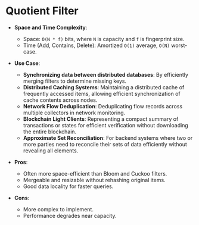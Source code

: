 # Quotient Filter

*   **Space and Time Complexity**:
    *   Space: `O(N * f)` bits, where `N` is capacity and `f` is fingerprint size.
    *   Time (Add, Contains, Delete): Amortized `O(1)` average, `O(N)` worst-case.

*   **Use Case**:
    *   **Synchronizing data between distributed databases**: By efficiently merging filters to determine missing keys.
    *   **Distributed Caching Systems**: Maintaining a distributed cache of frequently accessed items, allowing efficient synchronization of cache contents across nodes.
    *   **Network Flow Deduplication**: Deduplicating flow records across multiple collectors in network monitoring.
    *   **Blockchain Light Clients**: Representing a compact summary of transactions or states for efficient verification without downloading the entire blockchain.
    *   **Approximate Set Reconciliation**: For backend systems where two or more parties need to reconcile their sets of data efficiently without revealing all elements.

*   **Pros**:
    *   Often more space-efficient than Bloom and Cuckoo filters.
    *   Mergeable and resizable without rehashing original items.
    *   Good data locality for faster queries.
*   **Cons**:
    *   More complex to implement.
    *   Performance degrades near capacity.
